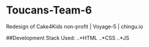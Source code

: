 # Toucans-Team-6
Redesign of Cake4Kids non-profit | Voyage-5 | chingu.io

##Development Stack Used: 
..*HTML
..*CSS
..*JS

